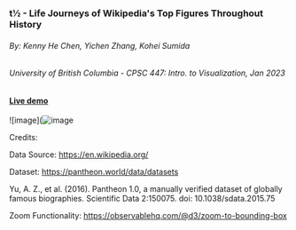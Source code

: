 ### t½ - Life Journeys of Wikipedia's Top Figures Throughout History
 ###### By:  Kenny He Chen, Yichen Zhang, Kohei Sumida
  ###### University of British Columbia - CPSC 447: Intro. to Visualization, Jan 2023

#### [Live demo](https://kennyhc.github.io/Multiview-Data-Visualization-D3-Famous-People/)

![image](![image](https://github.com/user-attachments/assets/d68e37d3-6b81-45d3-83ce-06dfb4dc6202)


Credits:

Data Source: https://en.wikipedia.org/

Dataset:
https://pantheon.world/data/datasets

Yu, A. Z., et al. (2016). Pantheon 1.0, a manually verified dataset of globally famous biographies. Scientific Data 2:150075. doi: 10.1038/sdata.2015.75

Zoom Functionality: https://observablehq.com/@d3/zoom-to-bounding-box
